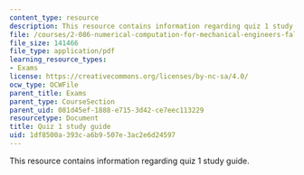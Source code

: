 ```yaml
---
content_type: resource
description: This resource contains information regarding quiz 1 study guide.
file: /courses/2-086-numerical-computation-for-mechanical-engineers-fall-2012/1df8500a393ca6b9507e3ac2e6d24597_MIT2_086F12_quiz1_study.pdf
file_size: 141466
file_type: application/pdf
learning_resource_types:
- Exams
license: https://creativecommons.org/licenses/by-nc-sa/4.0/
ocw_type: OCWFile
parent_title: Exams
parent_type: CourseSection
parent_uid: 081d45ef-1888-e715-3d42-ce7eec113229
resourcetype: Document
title: Quiz 1 study guide
uid: 1df8500a-393c-a6b9-507e-3ac2e6d24597
---
```

This resource contains information regarding quiz 1 study guide.
